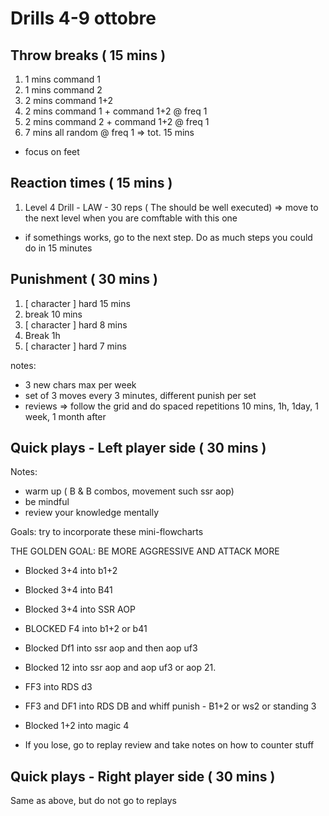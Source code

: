 # Drills 4-9 ottobre

## Throw breaks ( 15 mins )

1. 1 mins command 1
2. 1 mins command 2
3. 2 mins command 1+2
4. 2 mins command 1 + command 1+2 @ freq 1
5. 2 mins command 2 + command 1+2 @ freq 1
6. 7 mins all random @ freq 1 => tot. 15 mins

- focus on feet

## Reaction times ( 15 mins )

1. Level 4 Drill - LAW - 30 reps ( The should be well executed) => move to the next level when you are comftable with this one

- if somethings works, go to the next step. Do as much steps you could do in 15 minutes

## Punishment ( 30 mins )

1. [ character ] hard 15 mins
2. break 10 mins
3. [ character ] hard 8 mins
4. Break 1h
5. [ character ] hard 7 mins

notes:

- 3 new chars max per week
- set of 3 moves every 3 minutes, different punish per set
- reviews => follow the grid and do spaced repetitions 10 mins, 1h, 1day, 1 week, 1 month after

## Quick plays - Left player side ( 30 mins )

Notes:

- warm up ( B & B combos, movement such ssr aop)
- be mindful
- review your knowledge mentally

Goals: try to incorporate these mini-flowcharts

THE GOLDEN GOAL: BE MORE AGGRESSIVE AND ATTACK MORE

- Blocked 3+4 into b1+2
- Blocked 3+4 into B41
- Blocked 3+4 into SSR AOP
- BLOCKED F4 into b1+2 or b41
- Blocked Df1 into ssr aop and then aop uf3
- Blocked 12 into ssr aop and aop uf3 or aop 21.
- FF3 into RDS d3
- FF3 and DF1 into RDS DB and whiff punish - B1+2 or ws2 or standing 3
- Blocked 1+2 into magic 4

- If you lose, go to replay review and take notes on how to counter stuff

## Quick plays - Right player side ( 30 mins )

Same as above, but do not go to replays
